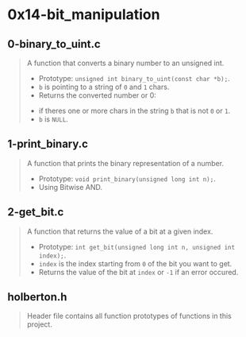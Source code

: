 # 0x14-bit_manipulation

## 0-binary_to_uint.c
> A function that converts a binary number to an unsigned int.
> - Prototype: ``` unsigned int binary_to_uint(const char *b); ```.
> - ``` b ``` is pointing to a string of ``` 0 ``` and ``` 1 ``` chars.
> - Returns the converted number or 0: 
> * if theres one or more chars in the string ``` b ``` that is not ``` 0 ``` or ``` 1 ```.
> * ``` b ``` is ``` NULL ```.

## 1-print_binary.c
> A function that prints the binary representation of a number.
> - Prototype: ``` void print_binary(unsigned long int n); ```.
> - Using Bitwise AND.

## 2-get_bit.c
> A function that returns the value of a bit at a given index.
> - Prototype: ``` int get_bit(unsigned long int n, unsigned int index); ```.
> - ``` index ``` is the index starting from ``` 0 ``` of the bit you want to get.
> - Returns the value of the bit at ``` index ``` or ``` -1 ``` if an error occured.

## holberton.h
> Header file contains all function prototypes of functions in this project.

